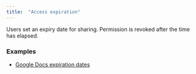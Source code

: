 ```yaml
---
title:  "Access expiration"
---
```


Users set an expiry date for sharing. Permission is revoked after the time has elapsed.

### Examples
* [Google Docs expiration dates](http://googleappsupdates.blogspot.co.uk/2016/03/set-expiration-dates-for-access-to.html)
